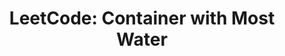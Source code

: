 ---
title: "LeetCode: Container with Most Water"
tags: [Leetcode, GoHired, Array, Two Pointer]
style: border
color: warning
description: Given two words word1 and word2, find the edit distance between word1 and word2 i.e. minimum number of operations required to convert word1 to word2.
external_url: https://www.gohired.in/2019/10/29/leetcode-container-with-most-water/
---